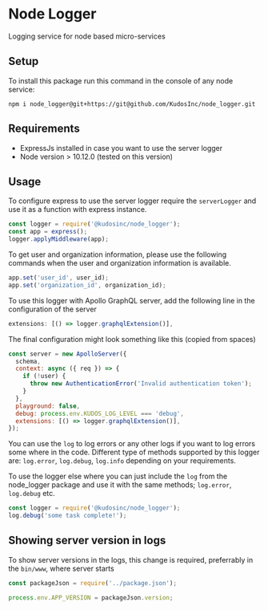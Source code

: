 # Node Logger
Logging service for node based micro-services

## Setup

To install this package run this command in the console of any node service: 

`npm i node_logger@git+https://git@github.com/KudosInc/node_logger.git`

## Requirements
- ExpressJs installed in case you want to use the server logger
- Node version > 10.12.0 (tested on this version)

## Usage
To configure express to use the server logger require the `serverLogger` and use it as a function with express instance.

```javascript
const logger = require('@kudosinc/node_logger');
const app = express();
logger.applyMiddleware(app);
```

To get user and organization information, please use the following commands when the user and organization information is available.

```javascript
app.set('user_id', user_id);
app.set('organization_id', organization_id);
```

To use this logger with Apollo GraphQL server, add the following line in the configuration of the server

```javascript
extensions: [() => logger.graphqlExtension()],
```

The final configuration might look something like this (copied from spaces)

```javascript
const server = new ApolloServer({
  schema,
  context: async ({ req }) => {
    if (!user) {
      throw new AuthenticationError('Invalid authentication token');
    }
  },
  playground: false,
  debug: process.env.KUDOS_LOG_LEVEL === 'debug',
  extensions: [() => logger.graphqlExtension()],
});
```

You can use the `log` to log errors or any other logs if you want to log errors some where in the code. Different type of methods supported by this logger are: `log.error`, `log.debug`, `log.info` depending on your requirements.

To use the logger else where you can just include the `log` from the node_logger package and use it with the same methods; `log.error`, `log.debug` etc.

```javascript
const logger = require('@kudosinc/node_logger');
log.debug('some task complete!');
```

## Showing server version in logs

To show server versions in the logs, this change is required, preferrably in the `bin/www`, where server starts

```javascript
const packageJson = require('../package.json');

process.env.APP_VERSION = packageJson.version;
```

